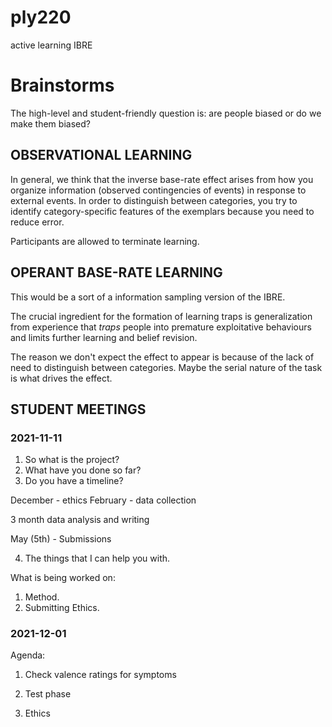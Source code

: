 # ply220

active learning IBRE

# Brainstorms

The high-level and student-friendly question is: are people biased or do we make them biased?

## OBSERVATIONAL LEARNING

In general, we think that the inverse base-rate effect arises from how you organize information (observed contingencies of events) in response to external events. In order to distinguish between categories, you try to identify category-specific features of the exemplars because you need to reduce error.

Participants are allowed to terminate learning.

## OPERANT BASE-RATE LEARNING

This would be a sort of a information sampling version of the IBRE.

The crucial ingredient for the formation of learning traps is generalization
from experience that *traps* people into premature exploitative behaviours and
limits further learning and belief revision.

The reason we don't expect the effect to appear is because of the lack of need
to distinguish between categories. Maybe the serial nature of the task is what
drives the effect.

## STUDENT MEETINGS

### 2021-11-11

1. So what is the project?
2. What have you done so far?
3. Do you have a timeline?

December - ethics
February - data collection

3 month data analysis and writing

May (5th) - Submissions

4. The things that I can help you with.

What is being worked on:

1. Method.
2. Submitting Ethics.

### 2021-12-01

Agenda:

1. Check valence ratings for symptoms

2. Test phase

3. Ethics